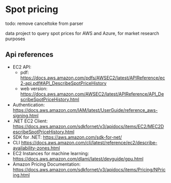 # Spot pricing

todo: remove canceltoke from parser

data project to query spot prices for AWS and Azure, for market research purposes

## Api references

* EC2 API: 
    * pdf: <https://docs.aws.amazon.com/pdfs/AWSEC2/latest/APIReference/ec2-api.pdf#API_DescribeSpotPriceHistory>
    * web version: <https://docs.aws.amazon.com/AWSEC2/latest/APIReference/API_DescribeSpotPriceHistory.html>
* Authentication: <https://docs.aws.amazon.com/IAM/latest/UserGuide/reference_aws-signing.html>
* .NET EC2 Client: <https://docs.aws.amazon.com/sdkfornet/v3/apidocs/items/EC2/MEC2DescribeSpotPriceHistory.html>
* SDK for .NET: <https://aws.amazon.com/sdk-for-net/>
* CLI <https://docs.aws.amazon.com/cli/latest/reference/ec2/describe-availability-zones.html>
* EC2 Instances for machine learning: <https://docs.aws.amazon.com/dlami/latest/devguide/gpu.html>
* Amazon Pricing Documentation: <https://docs.aws.amazon.com/sdkfornet/v3/apidocs/items/Pricing/NPricing.html>